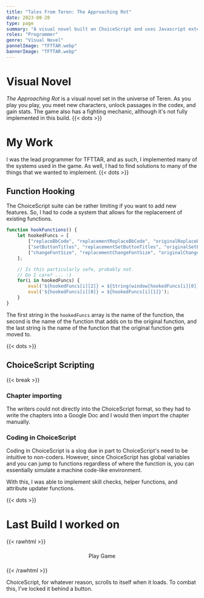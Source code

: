 ```yaml
---
title: "Tales From Teren: The Approaching Rot"
date: 2023-08-20
type: page
summary: "A visual novel built on ChoiceScript and uses Javascript extensively."
roles: "Programmer"
genre: "Visual Novel"
pannelImage: "TFTTAR.webp"
bannerImage: "TFTTAR.webp"
---
```


# Visual Novel

_The Approaching Rot_ is a visual novel set in the universe of Teren. As you play you play, you meet new characters, unlock passages in the codex, and gain stats. The game also has a fighting mechanic, although it's not fully implemented in this build.
{{< dots >}}

# My Work

I was the lead programmer for TFTTAR, and as such, I implemented many of the systems used in the game.
As well, I had to find solutions to many of the things that we wanted to implement.
{{< dots >}}

## Function Hooking

The ChoiceScript suite can be rather limiting if you want to add new features. So, I had to code a system that allows for the replacement of existing functions.

```javascript
function hookFunctions() {
    let hookedFuncs = [
        ["replaceBbCode", "replacementReplaceBbCode", "originalReplaceBbCode"],
        ["setButtonTitles", "replacementSetButtonTitles", "originalSetButtonTitles"],
        ["changeFontSize", "replacementChangeFontSize", "originalChangeFontSize"]
    ];

    // Is this particularly safe, probably not.
    // Do I care? ... :) 
    for(i in hookedFuncs) {
        eval('${hookedFuncs[i][2]} = ${String(window[hookedFuncs[i][0]])}');
        eval('${hookedFuncs[i][0]} = ${hookedFuncs[i][1]}');
    }
}
```

The first string in the `hookedFuncs` array is the name of the function, the second is the name of the function that adds on to the original function, and the last string is the name of the function that the original function gets moved to.

{{< dots >}}

## ChoiceScript Scripting

{{< break >}}

### Chapter importing

The writers could not directly into the ChoiceScript format, so they had to write the chapters into a Google Doc and I would then import the chapter manually.

### Coding in ChoiceScript

Coding in ChoiceScript is a slog due in part to ChoiceScript's need to be intuitive to non-coders. However, since ChoiceScript has global variables and you can jump to functions regardless of where the function is, you can essentially simulate a machine code-like environment.

With this, I was able to implement skill checks, helper functions, and attribute updater functions.

{{< dots >}}

# Last Build I worked on

{{< rawhtml >}}
<style>
.tfttar-play-button {
    display: block;
    text-decoration: none;
    background-color: var(--link-color-80);
    border-radius: .2em;
    padding: .5em 1em;
    max-width: fit-content;
    margin: .5em auto;

    color: var(--text-color);
    transition: background-color 0.1s ease-in;

}

.tfttar-play-button:hover {
    color: var(--text-color);
    background: var(--link-color-60);
    transition: background-color 0.1s ease-in;
}
</style>

<div>
<a class="tfttar-play-button">Play Game</a>
<iframe class="tfttar-frame" style="display: none; border: solid; border-width: .1em; border-color: var(--text-color); margin: 1em auto; margin-top: 0; height: calc(25em + .01px);" width="90%"></iframe>
</div>

<script>
    let butt = document.querySelector(".tfttar-play-button");

    let frame = document.querySelector(".tfttar-frame");

    butt.addEventListener("click", () => {
        butt.style.display = "none";
        frame.style.display = "block";
        frame.src = "/tfttar-game/index.html";

        frame.scrollIntoView();
    });
</script>
{{< /rawhtml >}}

ChoiceScript, for whatever reason, scrolls to itself when it loads. To combat this, I've locked it behind a button.
